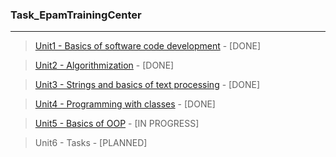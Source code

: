 ### Task_EpamTrainingCenter
***
> [Unit1 - Basics of software code development](https://github.com/alekseykravtchuk/Task_EpamTrainingCenter/blob/master/src/by/krava/etc/unit1) - [DONE]

> [Unit2 - Algorithmization](https://github.com/alekseykravtchuk/Task_EpamTrainingCenter/tree/master/src/by/krava/etc/unit2) - [DONE]

> [Unit3 - Strings and basics of text processing](https://github.com/alekseykravtchuk/Task_EpamTrainingCenter/tree/master/src/by/krava/etc/unit3) - [DONE]

> [Unit4 - Programming with classes](https://github.com/alekseykravtchuk/Task_EpamTrainingCenter/tree/master/src/by/krava/etc/unit4) - [DONE]

> [Unit5 - Basics of OOP](https://github.com/alekseykravtchuk/Task_EpamTrainingCenter/tree/master/src/by/krava/etc/unit5) - [IN PROGRESS]

> Unit6 - Tasks - [PLANNED]
